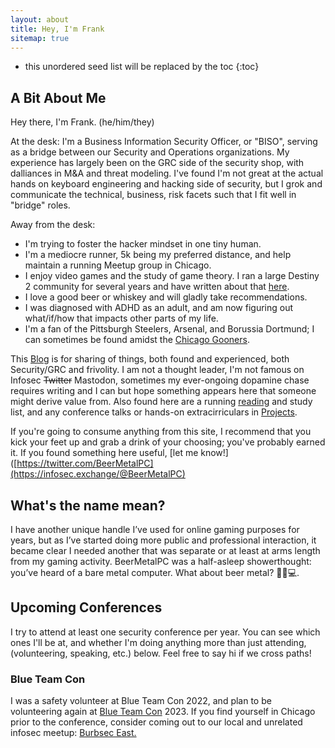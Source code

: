 ```yaml
---
layout: about
title: Hey, I'm Frank
sitemap: true
---
```


* this unordered seed list will be replaced by the toc
{:toc}

## A Bit About Me

Hey there, I'm Frank. (he/him/they)

At the desk: I'm a Business Information Security Officer, or "BISO", serving as a bridge between our Security and Operations organizations. My experience has largely been on the GRC side of the security shop, with dalliances in M&A and threat modeling. I've found I'm not great at the actual hands on keyboard engineering and hacking side of security, but I grok and communicate the technical, business, risk facets such that I fit well in "bridge" roles. 

Away from the desk: 
- I'm trying to foster the hacker mindset in one tiny human. 
- I'm a mediocre runner, 5k being my preferred distance, and help maintain a running Meetup group in Chicago.
- I enjoy video games and the study of game theory. I ran a large Destiny 2 community for several years and have written about that [here](/blog/2022-06-04-Ferrous-Core-Pt1). 
- I love a good beer or whiskey and will gladly take recommendations. 
- I was diagnosed with ADHD as an adult, and am now figuring out what/if/how that impacts other parts of my life. 
- I'm a fan of the Pittsburgh Steelers, Arsenal, and Borussia Dortmund; I can sometimes be found amidst the [Chicago Gooners](https://www.chicagogooners.com/). 

This [Blog](/blog/) is for sharing of things, both found and experienced, both Security/GRC and frivolity. I am not a thought leader, I'm not famous on Infosec ~~Twitter~~ Mastodon, sometimes my ever-ongoing dopamine chase requires writing and I can but hope something appears here that someone might derive value from. Also found here are a running [reading](/reading/) and study list, and any conference talks or hands-on extracirriculars in [Projects](/tag-project/).

If you're going to consume anything from this site, I recommend that you kick your feet up and grab a drink of your choosing; you've probably earned it. If you found something here useful, [let me know!]([https://twitter.com/BeerMetalPC](https://infosec.exchange/@BeerMetalPC)

## What's the name mean?

I have another unique handle I’ve used for online gaming purposes for years, but as I’ve started doing more public and professional interaction, it became clear I needed another that was separate or at least at arms length from my gaming activity. BeerMetalPC was a half-asleep showerthought: you’ve heard of a bare metal computer. What about beer metal? 🍺🤘💻.

## Upcoming Conferences
 I try to attend at least one security conference per year. You can see which ones I'll be at, and whether I'm doing anything more than just attending, (volunteering, speaking, etc.) below. Feel free to say hi if we cross paths!

### Blue Team Con
I was a safety volunteer at Blue Team Con 2022, and plan to be volunteering again at [Blue Team Con](https://blueteamcon.com/) 2023. 
If you find yourself in Chicago prior to the conference, consider coming out to our local and unrelated infosec meetup: [Burbsec East.](https://burbsec.com/#groups)
